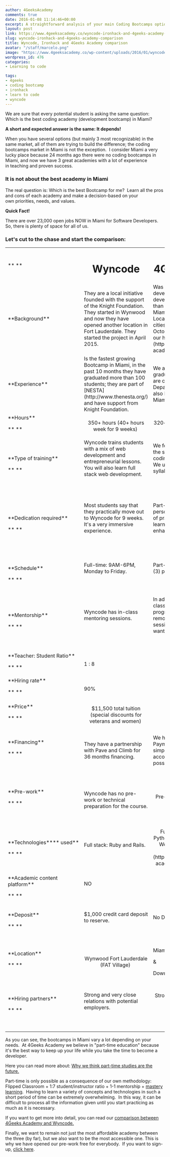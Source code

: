 ```yaml
---
author: 4GeeksAcademy
comments: true
date: 2016-01-08 11:14:46+00:00
excerpt: A straightforward analysis of your main Coding Bootcamps options in Miami.
layout: post
link: https://www.4geeksacademy.co/wyncode-ironhack-and-4geeks-academy-comparison/
slug: wyncode-ironhack-and-4geeks-academy-comparison
title: Wyncode, Ironhack and 4Geeks Academy comparison
avatar: "/staff/marcelo.png"
image: "https://www.4geeksacademy.co/wp-content/uploads/2016/01/wyncode4geeksironhack.jpeg"
wordpress_id: 476
categories:
- Learning to code

tags:
- 4geeks
- coding bootcamp
- ironhack
- learn to code
- wyncode
---
```


We are sure that every potential student is asking the same question:  Which is the best coding academy (development bootcamp) in Miami?

**A short and expected answer is the same: It depends!**

When you have several options (but mainly 3 most recognizable) in the same market, all of them are trying to build the difference; the coding bootcamps market in Miami is not the exception.  I consider Miami a very lucky place because 24 months ago there were no coding bootcamps in Miami, and now we have 3 great academies with a lot of experience in teaching and proven success.


### It is not about the best academy in Miami


The real question is: Which is the best Bootcamp for me?  Learn all the pros and cons of each academy and make a decision-based on your own priorities, needs, and values.

**Quick Fact!**

There are over 23,000 open jobs NOW in Miami for Software Developers.  So, there is plenty of space for all of us.


### Let's cut to the chase and start the comparison:


<table width="100%" class="table table-striped" >
<tbody >
<tr >

<td width="117" >** **
</td>

<td width="117" style="text-align: center;" >


# **Wyncode**



</td>

<td width="117" style="text-align: center;" >


# **4Geeks Academy**



</td>

<td width="117" style="text-align: center;" >


# **IronHack**



</td>
</tr>
<tr >

<td width="117" >**Background**
</td>

<td width="117" >They are a local initiative founded with the support of the Knight Foundation. They started in Wynwood and now they have opened another location in Fort Lauderdale. They started the project in April 2015.
</td>

<td width="117" >Was born out the necessity of developers at 4Geeks, a software development company with more than 9 years of experience. We are a Miami based Bootcamp, with 5 Locations across three (3) different cities. We launched the company in October 2015. [Learn more about our history here.](https://4geeksacademy.co/4geeks-academy-history/)
</td>

<td width="117" >Miami is the third location for IronHack, they have other locations in Madrid and Barcelona (Spain). They started the project in late 2013. 
</td>
</tr>
<tr >

<td width="117" >**Experience**
</td>

<td width="117" >Is the fastest growing Bootcamp in Miami, in the past 10 months they have graduated more than 100 students; they are part of [NESTA](http://www.thenesta.org/) and have support from Knight Foundation.
</td>

<td width="117" >We already have more than 300 graduates across 5 Locations. We are certified by the Florida Department of Education, and we also have a strong alliance with Miami Dade College. 
</td>

<td width="117" >IronHack is pretty known in Spain, if not the best; they are one of the top bootcamps there, with courses in Barcelona and Madrid.
</td>
</tr>
<tr >

<td width="117" >**Hours**

** **
</td>

<td width="117" style="text-align: center;" >350+ hours
(40+ hours week for 9 weeks) 
</td>

<td width="117" style="text-align: center;" >320+ hours
(25+ hours per week for 14 weeks) 
</td>

<td width="117" style="text-align: center;" >360+ hours 
(40+ hours per week for 8 weeks) 
</td>
</tr>
<tr >

<td width="117" >**Type of training**

** **
</td>

<td width="117" >Wyncode trains students with a mix of web development and entrepreneurial lessons. You will also learn full stack web development.

 
</td>

<td width="117" >We focus all our energy on getting the students ready for real life coding jobs in web development.  We use a full stack web development syllabus.

 
</td>

<td width="117" >They also focus all their energy on preparing students for web development, with a full stack web development syllabus.


</td>
</tr>
<tr >

<td width="117" >**Dedication required**

** **
</td>

<td width="117" >Most students say that they practically move out to Wyncode for 9 weeks.  It's a very immersive experience.

 
</td>

<td width="117" >Part-time focused.  10 hours of in-person classes and 10+ hours more of practice, building projects and learning all the content designed to enhance your career. 

 
</td>

<td width="117" >IronHack says that you need 110% dedication to the course; you cannot do anything else for 9 weeks.

 
</td>
</tr>
<tr >

<td width="117" >**Schedule**

** **
</td>

<td width="117" >Full-time: 9AM-6PM, Monday to Friday.

 
</td>

<td width="117" >Part-time: 6PM-9PM, three classes (3) per week. 

 
</td>

<td width="117" >Full-time: 9AM-8PM, Monday to Friday.

 
</td>
</tr>
<tr >

<td width="117" >**Mentorship**

** **
</td>

<td width="117" >Wyncode has in-class mentoring sessions.

 
</td>

<td width="117" >In addition to the in-class mentorship, we have a special program in which you can ask for a remote one-on-one mentoring session whenever and wherever you want.

 
</td>

<td width="117" >IronHack has in-class mentoring sessions.

 
</td>
</tr>
<tr >

<td width="117" >**Teacher: Student Ratio**

** **
</td>

<td width="117" >


1 : 8






</td>

<td width="117" style="text-align: center;" >1 : 7


</td>

<td width="117" >


1 : 8






</td>
</tr>
<tr >

<td width="117" >**Hiring rate**

** **
</td>

<td width="117" >


90%






</td>

<td width="117" style="text-align: center;" >90%


</td>

<td width="117" >


92%






</td>
</tr>
<tr >

<td width="117" >**Price**

** **
</td>

<td width="117" style="text-align: center;" >$11,500 total tuition
(special discounts for veterans and women) 
</td>

<td width="117" style="text-align: center;" >$6,000 total tuition
</td>

<td width="117" style="text-align: center;" >$11,000 total tuition
($500+ Scholarships may apply) 
</td>
</tr>
<tr >

<td width="117" >**Financing**

** **
</td>

<td width="117" >They have a partnership with Pave and Climb for 36 months financing. 
</td>

<td width="117" >We have our very own Extended Payment Plan. You apply to a very simple process designed to accommodate your financial possibilities. 
</td>

<td width="117" >Financing information available upon request.

 
</td>
</tr>
<tr >

<td width="117" >**Pre-work**

** **
</td>

<td width="117" >


Wyncode has no pre-work or technical preparation for the course.



</td>

<td width="117" style="text-align: center;" >Pre-work is already included in the Tuition Fee.
</td>

<td width="117" >


IronHack has a paid pre-work for all their students:
3+ weeks, remote and part-time.


 
</td>
</tr>
<tr >

<td width="117" >**Technologies**** used**

** **
</td>

<td width="117" >


Full stack:
Ruby and Rails.




 



</td>

<td width="117" style="text-align: center;" >Full stack:
JavaScript, ReactJS, PythonPHP and WordPress, PHP and WordPress
([Learn here why we teach PHP](https://4geeksacademy.co/4geeks-academy-teaches-php-backend-language/))
</td>

<td width="117" >


Full stack:
Ruby, JavaScript, and Rails.


 
</td>
</tr>
<tr >

<td width="117" >**Academic content platform**

** **
</td>

<td width="117" >


NO




 



</td>

<td width="117" style="text-align: center;" >YES

 
</td>

<td width="117" >


NO




 



</td>
</tr>
<tr >

<td width="117" >**Deposit**

** **
</td>

<td width="117" >


$1,000 credit card deposit to reserve.




 



</td>

<td width="117" >


No Deposit!




 



</td>

<td width="117" >                             $1,000 deposit.

 
</td>
</tr>
<tr >

<td width="117" >**Location**

** **
</td>

<td width="117" style="text-align: center;" >Wynwood
Fort Lauderdale (FAT Village) 
</td>

<td width="117" >


Miami Dade College 




&




Downtown Miami (Starthub) 



</td>

<td width="117" >


Downtown (Building.co)




 



</td>
</tr>
<tr >

<td width="117" >**Hiring partners**

** **
</td>

<td width="117" >


Strong and very close relations with potential employers.




 



</td>

<td width="117" style="text-align: center;" >Strong and very close relations with potential employers.

 
</td>

<td width="117" >


Strong and very close relations with potential employers.




 



</td>
</tr>
</tbody>
</table>
As you can see, the bootcamps in Miami vary a lot depending on your needs.  At 4Geeks Academy we believe in "part-time education" because it's the best way to keep up your life while you take the time to become a developer.

Here you can read more about: [Why we think part-time studies are the future.](https://4geeksacademy.co/one-on-one-mentorship-program-of-4geeks-academy/)

Part-time is only possible as a consequence of our own methodology: Flipped Classroom + 1:7 student/instructor ratio + 1-1 mentorship + [mastery learning](http://www.nyu.edu/classes/keefer/waoe/motamediv.htm).  Having to learn a variety of concepts and technologies in such a short period of time can be extremely overwhelming.  In this way, it can be difficult to process all the information given until you start practicing as much as it is necessary.

If you want to get more into detail, you can read our [comparison between 4Geeks Academy and Wyncode.](https://4geeksacademy.co/wyncode-vs-4geeks-academy-programming-bootcamp-better-investment/)

Finally, we want to remain not just the most affordable academy between the three (by far), but we also want to be the most accessible one. This is why we have opened our pre-work free for everybody.  If you want to sign-up, [click here](https://4geeksacademy.co/course/web-development-parttime/).
